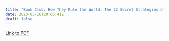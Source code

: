 ```yaml
---
title: "Book Club: How They Rule the World: The 22 Secret Strategies of Global Power by Pedro Baños"
date: 2023-03-16T20:06:41Z
draft: false
---
```


[Link to PDF](/books/how_they_rule_the_world.pdf)
